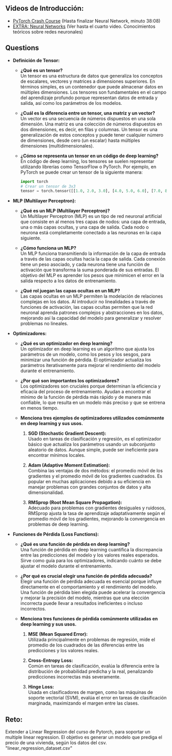 ## Videos de Introducción: 
* [PyTorch Crash Course](https://www.youtube.com/watch?v=OIenNRt2bjg&t=121s) (Hasta finalizar Neural Network, minuto 38:08)
* [EXTRA: Neural Networks](https://www.youtube.com/playlist?list=PLZHQObOWTQDNU6R1_67000Dx_ZCJB-3pi) (Ver hasta el cuarto video. Conocimientos teóricos sobre redes neuronales)

## Questions

- **Definición de Tensor:**
    - **¿Qué es un tensor?**  
      Un tensor es una estructura de datos que generaliza los conceptos de escalares, vectores y matrices a dimensiones superiores. En términos simples, es un contenedor que puede almacenar datos en múltiples dimensiones. Los tensores son fundamentales en el campo del aprendizaje profundo porque representan datos de entrada y salida, así como los parámetros de los modelos.

    - **¿Cuál es la diferencia entre un tensor, una matriz y un vector?**  
      Un vector es una secuencia de números dispuestos en una sola dimensión. Una matriz es una colección de números dispuestos en dos dimensiones, es decir, en filas y columnas. Un tensor es una generalización de estos conceptos y puede tener cualquier número de dimensiones, desde cero (un escalar) hasta múltiples dimensiones (multidimensionales).

    - **¿Cómo se representa un tensor en un código de deep learning?**  
      En código de deep learning, los tensores se suelen representar utilizando librerías como TensorFlow o PyTorch. Por ejemplo, en PyTorch se puede crear un tensor de la siguiente manera:
      ```python
      import torch
      # Crear un tensor de 3x3
      tensor = torch.tensor([[1.0, 2.0, 3.0], [4.0, 5.0, 6.0], [7.0, 8.0, 9.0]])
      ```

- **MLP (Multilayer Perceptron):**
    - **¿Qué es un MLP (Multilayer Perceptron)?**  
      Un Multilayer Perceptron (MLP) es un tipo de red neuronal artificial que consiste en al menos tres capas de nodos: una capa de entrada, una o más capas ocultas, y una capa de salida. Cada nodo o neurona está completamente conectado a las neuronas en la capa siguiente.

    - **¿Cómo funciona un MLP?**  
      Un MLP funciona transmitiendo la información de la capa de entrada a través de las capas ocultas hacia la capa de salida. Cada conexión tiene un peso asociado, y cada neurona tiene una función de activación que transforma la suma ponderada de sus entradas. El objetivo del MLP es aprender los pesos que minimicen el error en la salida respecto a los datos de entrenamiento.

    - **¿Qué rol juegan las capas ocultas en un MLP?**  
      Las capas ocultas en un MLP permiten la modelación de relaciones complejas en los datos. Al introducir no linealidades a través de funciones de activación, las capas ocultas permiten que la red neuronal aprenda patrones complejos y abstracciones en los datos, mejorando así la capacidad del modelo para generalizar y resolver problemas no lineales.

- **Optimizadores:**
    - **¿Qué es un optimizador en deep learning?**  
      Un optimizador en deep learning es un algoritmo que ajusta los parámetros de un modelo, como los pesos y los sesgos, para minimizar una función de pérdida. El optimizador actualiza los parámetros iterativamente para mejorar el rendimiento del modelo durante el entrenamiento.

    - **¿Por qué son importantes los optimizadores?**  
      Los optimizadores son cruciales porque determinan la eficiencia y eficacia del proceso de entrenamiento. Ayudan a encontrar el mínimo de la función de pérdida más rápido y de manera más confiable, lo que resulta en un modelo más preciso y que se entrena en menos tiempo.

    - **Menciona tres ejemplos de optimizadores utilizados comúnmente en deep learning y sus usos.**  
      1. **SGD (Stochastic Gradient Descent):**  
         Usado en tareas de clasificación y regresión, es el optimizador básico que actualiza los parámetros usando un subconjunto aleatorio de datos. Aunque simple, puede ser ineficiente para encontrar mínimos locales.

      2. **Adam (Adaptive Moment Estimation):**  
         Combina las ventajas de dos métodos: el promedio móvil de los gradientes y el promedio móvil de los gradientes cuadrados. Es popular en muchas aplicaciones debido a su eficiencia en manejar problemas con grandes conjuntos de datos y alta dimensionalidad.

      3. **RMSprop (Root Mean Square Propagation):**  
         Adecuado para problemas con gradientes desiguales y ruidosos, RMSprop ajusta la tasa de aprendizaje adaptativamente según el promedio móvil de los gradientes, mejorando la convergencia en problemas de deep learning.

- **Funciones de Pérdida (Loss Functions):**
    - **¿Qué es una función de pérdida en deep learning?**  
      Una función de pérdida en deep learning cuantifica la discrepancia entre las predicciones del modelo y los valores reales esperados. Sirve como guía para los optimizadores, indicando cuánto se debe ajustar el modelo durante el entrenamiento.

    - **¿Por qué es crucial elegir una función de pérdida adecuada?**  
      Elegir una función de pérdida adecuada es esencial porque influye directamente en el comportamiento y el rendimiento del modelo. Una función de pérdida bien elegida puede acelerar la convergencia y mejorar la precisión del modelo, mientras que una elección incorrecta puede llevar a resultados ineficientes o incluso incorrectos.

    - **Menciona tres funciones de pérdida comúnmente utilizadas en deep learning y sus usos.**  
      1. **MSE (Mean Squared Error):**  
         Utilizada principalmente en problemas de regresión, mide el promedio de los cuadrados de las diferencias entre las predicciones y los valores reales.

      2. **Cross-Entropy Loss:**  
         Común en tareas de clasificación, evalúa la diferencia entre la distribución de probabilidad predicha y la real, penalizando predicciones incorrectas más severamente.

      3. **Hinge Loss:**  
         Usada en clasificadores de margen, como las máquinas de soporte vectorial (SVM), evalúa el error en tareas de clasificación marginada, maximizando el margen entre las clases.


## Reto: 
Extender a Linear Regression del curso de Pytorch, para soportar un multiple linear regression. El objetivo es generar un modelo que prediga el precio de una vivienda, según los datos del csv. "linear_regression_dataset.csv"